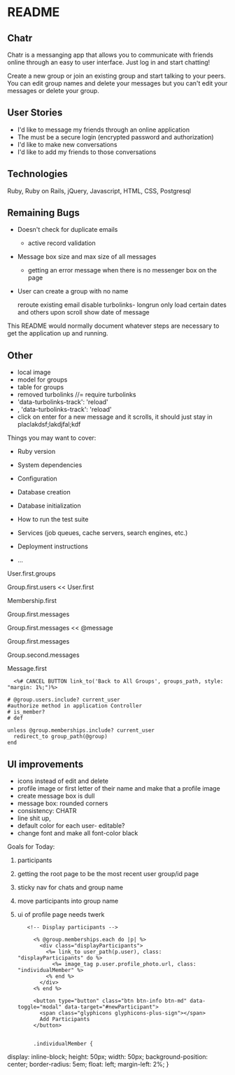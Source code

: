 # README

## Chatr

Chatr is a messanging app that allows you to communicate with friends online through an easy to user interface. Just log in and start chatting!

Create a new group or join an existing group and start talking to your peers. You can edit group names and delete your messages but you can't edit your messages or delete your group.

## User Stories
* I'd like to message my friends through an online application
* The must be a secure login (encrypted password and authorization)
* I'd like to make new conversations
* I'd like to add my friends to those conversations

## Technologies

Ruby, Ruby on Rails, jQuery, Javascript, HTML, CSS, Postgresql

## Remaining Bugs

* Doesn't check for duplicate emails
	* active record validation
* Message box size and max size of all messages
	*	getting an error message when there is no messenger box on the page 
* User can create a group with no name

	reroute existing email
	disable turbolinks- longrun only load certain dates and others upon scroll
	show date of message 

This README would normally document whatever steps are necessary to get the
application up and running.

## Other
* local image
* model for groups
* table for groups
* removed turbolinks //= require turbolinks
* 'data-turbolinks-track': 'reload' 
* , 'data-turbolinks-track': 'reload' 
* click on enter for a new message and it scrolls, it should just stay in placlakdsf;lakdjfal;kdf


Things you may want to cover:

* Ruby version

* System dependencies

* Configuration

* Database creation

* Database initialization

* How to run the test suite

* Services (job queues, cache servers, search engines, etc.)

* Deployment instructions

* ...


User.first.groups

Group.first.users << User.first

Membership.first

Group.first.messages

Group.first.messages << @message

Group.first.messages

Group.second.messages

Message.first

	  <%# CANCEL BUTTON link_to('Back to All Groups', groups_path, style: "margin: 1%;")%>

	# @group.users.include? current_user
	#authorize method in application Controller
	# is_member?
	# def 

    unless @group.memberships.include? current_user
      redirect_to group_path(@group)
    end
    
## UI improvements
* icons instead of edit and delete
* profile image or first letter of their name and make that a profile image
* create message box is dull
* message box: rounded corners
* consistency: CHATR
* line shit up, 
* default color for each user- editable?
* change font and make all font-color black

Goals for Today:

1. participants
2. getting the root page to be the most recent user group/id page
3. sticky nav for chats and group name
4. move participants into group name
5. ui of profile page needs twerk

          <!-- Display participants -->

            <% @group.memberships.each do |p| %>
              <div class="displayParticipants">
                <%= link_to user_path(p.user), class: "displayParticipants" do %>
                  <%= image_tag p.user.profile_photo.url, class: "individualMember" %>
                <% end %>
              </div>
            <% end %>

            <button type="button" class="btn btn-info btn-md" data-toggle="modal" data-target="#newParticipant">
              <span class="glyphicons glyphicons-plus-sign"></span>
              Add Participants
            </button>
            
            
            .individualMember {
  display: inline-block;
  height: 50px;
  width: 50px;
  background-position: center;
  border-radius: 5em;
  float: left;
  margin-left: 2%;
}